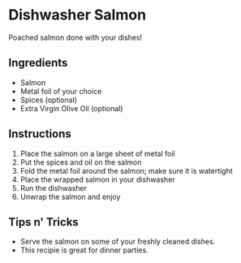 # Dishwasher Salmon

Poached salmon done with your dishes!

## Ingredients

- Salmon
- Metal foil of your choice
- Spices (optional)
- Extra Virgin Olive Oil (optional)

## Instructions

1. Place the salmon on a large sheet of metal foil
2. Put the spices and oil on the salmon
3. Fold the metal foil around the salmon; make sure it is watertight
4. Place the wrapped salmon in your dishwasher
5. Run the dishwasher
6. Unwrap the salmon and enjoy

## Tips n' Tricks

- Serve the salmon on some of your freshly cleaned dishes.
- This recipie is great for dinner parties.
